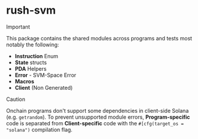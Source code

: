 # rush-svm

> [!IMPORTANT]
> This package contains the shared modules across programs and tests most notably the following:

- **Instruction** Enum
- **State** structs
- **PDA** Helpers
- **Error** - SVM-Space Error
- **Macros**
- **Client** (Non Generated)

> [!CAUTION]
> Onchain programs don't support some dependencies in client-side Solana (e.g. `getrandom`). To prevent unsupported module errors, **Program-specific** code is separated from **Client-specific** code with the `#[cfg(target_os = "solana")` compilation flag.

